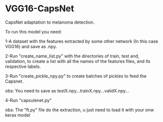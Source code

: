 # VGG16-CapsNet
CapsNet adaptation to melanoma detection.

To run this model you need:

1-A dataset with the features extracted by some other network (In this case VGG16) and save as .npy.

2-Run "create_name_list.py" with the directories of train, test and, validation, to create a list with all the names of the features files, and its respective labels.

3-Run "create_pickle_npy.py" to create batches of pickles to feed the Capsnet.

  obs: You need to save as testX.npy...trainX.npy...validX.npy...
  
4-Run "capsulenet.py"

obs: The "ft.py" file do the extraction, u just need to load it with your onw keras model
